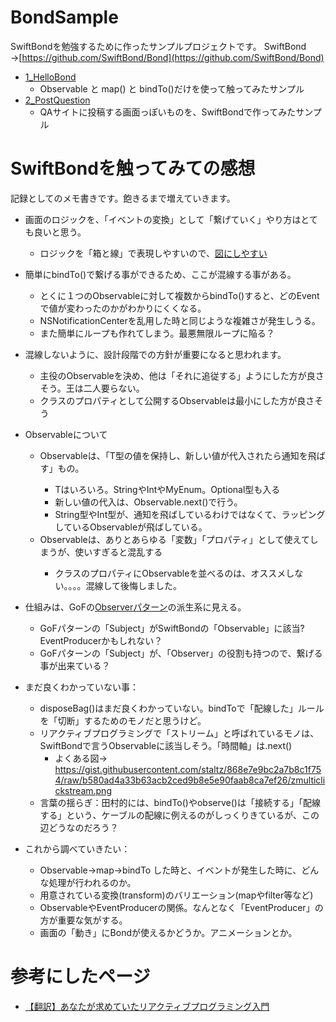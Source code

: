 # BondSample
SwiftBondを勉強するために作ったサンプルプロジェクトです。
SwiftBond →[https://github.com/SwiftBond/Bond](https://github.com/SwiftBond/Bond)

- [1_HelloBond](https://github.com/taktamur/BondSample/tree/master/BondSample/1_HelloBond)
  - Observable と map() と bindTo()だけを使って触ってみたサンプル
- [2_PostQuestion](https://github.com/taktamur/BondSample/tree/master/BondSample/2_PostQuestioVC)
  - QAサイトに投稿する画面っぽいものを、SwiftBondで作ってみたサンプル

# SwiftBondを触ってみての感想
記録としてのメモ書きです。飽きるまで増えていきます。

- 画面のロジックを、「イベントの変換」として「繋げていく」やり方はとても良いと思う。
  - ロジックを「箱と線」で表現しやすいので、[図にしやすい](https://github.com/taktamur/BondSample/blob/master/BondSample/2_PostQuestioVC/README.md#接続状態)
- 簡単にbindTo()で繋げる事ができるため、ここが混線する事がある。
  - とくに１つのObservableに対して複数からbindTo()すると、どのEventで値が変わったのかがわかりにくくなる。
  - NSNotificationCenterを乱用した時と同じような複雑さが発生しうる。
  - また簡単にループも作れてしまう。最悪無限ループに陥る？
- 混線しないように、設計段階での方針が重要になると思われます。
  - 主役のObservableを決め、他は「それに追従する」ようにした方が良さそう。王は二人要らない。
  - クラスのプロパティとして公開するObservableは最小にした方が良さそう
- Observable<T>について
  - Observable<T>は、「T型の値を保持し、新しい値が代入されたら通知を飛ばす」もの。
    - Tはいろいろ。StringやIntやMyEnum。Optional型も入る
    - 新しい値の代入は、Observable.next()で行う。
    - String型やInt型が、通知を飛ばしているわけではなくて、ラッピングしているObservableが飛ばしている。
  - Observable<T>は、ありとあらゆる「変数」「プロパティ」として使えてしまうが、使いすぎると混乱する 
    - クラスのプロパティにObservable<T>を並べるのは、オススメしない。。。。混線して後悔しました。  
 - 仕組みは、GoFの[Observerパターン](https://ja.wikipedia.org/wiki/Observer_パターン)の派生系に見える。
    - GoFパターンの「Subject」がSwiftBondの「Observable」に該当? EventProducerかもしれない？
    - GoFパターンの「Subject」が、「Observer」の役割も持つので、繋げる事が出来ている？

- まだ良くわかっていない事：
  - disposeBag()はまだ良くわかっていない。bindToで「配線した」ルールを「切断」するためのモノだと思うけど。
  - リアクティブプログラミングで「ストリーム」と呼ばれているモノは、SwiftBondで言うObservableに該当しそう。「時間軸」は.next()
    - よくある図→ https://gist.githubusercontent.com/staltz/868e7e9bc2a7b8c1f754/raw/b580ad4a33b63acb2ced9b8e5e90faab8ca7ef26/zmulticlickstream.png
  - 言葉の揺らぎ：田村的には、bindTo()やobserve()は「接続する」「配線する」という、ケーブルの配線に例えるのがしっくりきているが、この辺どうなのだろう？
- これから調べていきたい：
  - Observable->map->bindTo した時と、イベントが発生した時に、どんな処理が行われるのか。
  - 用意されている変換(transform)のバリエーション(mapやfilter等など)
  - ObservableやEventProducerの関係。なんとなく「EventProducer」の方が重要な気がする。
  - 画面の「動き」にBondが使えるかどうか。アニメーションとか。

# 参考にしたページ

- [【翻訳】あなたが求めていたリアクティブプログラミング入門](http://ninjinkun.hatenablog.com/entry/introrxja)
